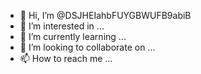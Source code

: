 - 👋 Hi, I’m @DSJHEIahbFUYGBWUFB9abiB
- 👀 I’m interested in ...
- 🌱 I’m currently learning ...
- 💞️ I’m looking to collaborate on ...
- 📫 How to reach me ...

<!---
DSJHEIahbFUYGBWUFB9abiB/DSJHEIahbFUYGBWUFB9abiB is a ✨ special ✨ repository because its `README.md` (this file) appears on your GitHub profile.
You can click the Preview link to take a look at your changes.
--->
